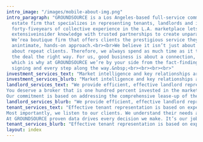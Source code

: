 ```yaml
---
intro_image: "/images/mobile-about-img.png"
intro_paragraph: "GROUNDSOURCE is a Los Angeles-based full-service commercial real
  estate firm that specializes in representing tenants, landlords and investors. Our
  forty-fiveyears of collective experience in the L.A. marketplace lets us combine
  extensiveinsider knowledge with trusted partnerships to create unparalleled value.
  We’rea boutique firm that offers clients the prestigious service they deserve with
  anintimate, hands-on approach.<br><br>We believe it isn’t just about satisfied clients,it’s
  about repeat clients. Therefore, we always spend as much time as it takes toclose
  the deal the right way. For us, good business is about a connection, not acommission
  which is why at GROUNDSOURCE we’re by your side from the fact-findingto the lease
  signing and every step along the way.&nbsp;<br><br><br><br>"
investment_services_text: "Market intelligence and key relationships are the catalysts which drive our investment services team.  We provide in-depth  investment advisory and capitalization strategies over a broad spectrum of property types based on comprehensive market insight and a research-based approach to risk mitigation.  To us, strategy and analysis are the key factors when determining the best course of action, whether it be divesting from distressed or well-positioned assets, or determining the short and/or long-term value of an acquisition.  We work hand-in-hand with investors that are looking to achieve maximum value for their interests in the marketplace, resulting in long-lasting partnerships and a reputation of trust."
investment_services_blurb: "Market intelligence and key relationships are the catalysts which drive our investment services team.  We provide in-depth  investment advisory and capitalization strategies based on comprehensive market insight, working hand-in-hand with investors looking to achieve maximum value."
landlord_services_text: "We provide efficient, effective landlord representation, ensuring that each transaction is hands-on, locally informed and detail-oriented. We know the value of a broker lies in our transparent integrity and commitment to a seamless experience.
You deserve a broker that is one hundred percent invested in the market where your property or project is located. We always use neighborhood expertise to determine and deliver the highest yield. We offer intimate accessibility, a far cry from our corporate competitors.
Our commitment is based on addressing the comprehensive lease-up of the space, building or project in order to ensure a seamless execution of the objectives of the client. We will provide a proactive asset strategy, determine and implement a marketing plan, create a competitive environment for your space, determine a tenant's creditworthiness and execute a lease based on our predetermined goals. Lastly, we are not inhibited by any company do not call lists, we will call anyone and everyone."
landlord_services_blurb: "We provide efficient, effective landlord representation, ensuring that each transaction is hands-on, locally informed and detail-oriented. We know the value of a broker lies in our transparent integrity and commitment to a seamless experience."
tenant_services_text: "Effective tenant representation is based on experience and knowledge and at GROUNDSOURCE we know more about Los Angeles than anyone else -- we know the market conditions, the infrastructures, comparable deals and the people who made them. This is our city.
Most importantly, we listen to our clients. We understand their needs and goals. Our process is multifold but includes investing the time to see how their space is used, troubleshooting areas of improvement,  promoting proactive tenant advocacy and discussing occupancy costs to determine how to mitigate risk with respect to a new location or renewal of an existing lease.
At GROUNDSOURCE proven data drives every decision we make. It’s our job to turn your real estate challenge into an opportunity and we pride ourselves on our reputation of success."
tenant_services_blurb: "Effective tenant representation is based on experience and knowledge and at GROUNDSOURCE we know more about Los Angeles than anyone else -- we know the market conditions, the infrastructures, comparable deals and the people who made them. This is our city."
layout: index
---
```



